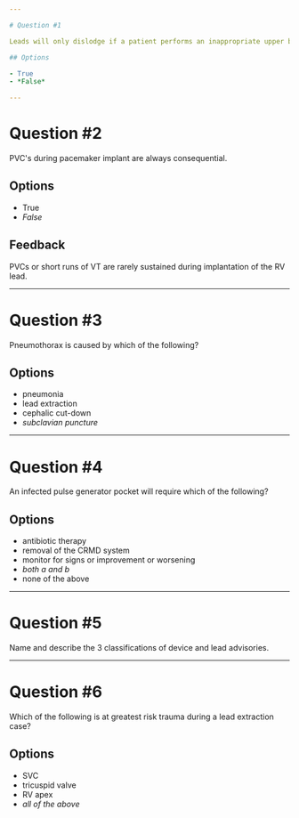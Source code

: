 ```yaml
---

# Question #1

Leads will only dislodge if a patient performs an inappropriate upper body movement too soon post-op.

## Options

- True
- *False*

---
```


# Question #2

PVC's during pacemaker implant are always consequential.

## Options

- True
- *False*

## Feedback

PVCs or short runs of VT are rarely sustained during implantation of the RV lead.

---

# Question #3

Pneumothorax is caused by which of the following?

## Options

- pneumonia
- lead extraction
- cephalic cut-down
- *subclavian puncture*

---

# Question #4

An infected pulse generator pocket will require which of the following?

## Options

- antibiotic therapy
- removal of the CRMD system
- monitor for signs or improvement or worsening
- *both a and b*
- none of the above

---

# Question #5

Name and describe the 3 classifications of device and lead advisories.

---

# Question #6

Which of the following is at greatest risk trauma during a lead extraction case?

## Options

- SVC
- tricuspid valve
- RV apex
- *all of the above*

